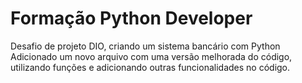 # Formação Python Developer
Desafio de projeto DIO, criando um sistema bancário com Python
Adicionado um novo arquivo com uma versão melhorada do código, utilizando funções
e adicionando outras funcionalidades no código.

